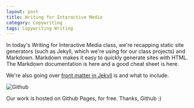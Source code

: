 ```yaml
---
layout: post
title: Writing for Interactive Media
category: Copywriting
tags: Copywriting Writing
---
```


In today's Writing for Interactive Media class, we're recapping static site generators (such as Jekyll, which we're using for our class projects) and Markdown. Markdown makes it easy to quickly generate sites with HTML. The Markdown documentation is here and a good cheat sheet is here.

We're also going over [front matter in Jekyll](http://jekyllrb.com/docs/frontmatter/) is and what to include. 

![Github](http://upload.wikimedia.org/wikipedia/commons/thumb/b/b3/GitHub.svg/320px-GitHub.svg.png)

Our work is hosted on Github Pages, for free. Thanks, Github :)

